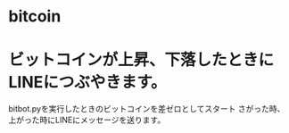 # bitcoin
# ビットコインが上昇、下落したときにLINEにつぶやきます。


bitbot.pyを実行したときのビットコインを差ゼロとしてスタート
さがった時、上がった時にLINEにメッセージを送ります。
